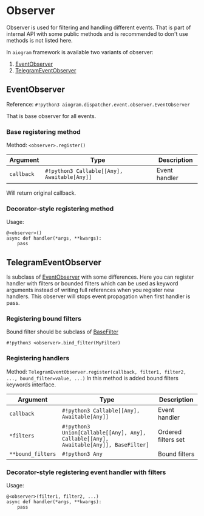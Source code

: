 # Observer

Observer is used for filtering and handling different events. That is part of internal API with some public methods and is recommended to don't use methods is not listed here.

In `aiogram` framework is available two variants of observer:

1. [EventObserver](#eventobserver) 
1. [TelegramEventObserver](#telegrameventobserver)


## EventObserver
Reference: `#!python3 aiogram.dispatcher.event.observer.EventObserver`

That is base observer for all events.

### Base registering method
Method: `<observer>.register()`

| Argument | Type | Description |
| --- | --- | --- |
| `callback` | `#!python3 Callable[[Any], Awaitable[Any]]` | Event handler |

Will return original callback.


### Decorator-style registering method

Usage:
```python3
@<observer>()
async def handler(*args, **kwargs):
    pass
```

## TelegramEventObserver
Is subclass of [EventObserver](#eventobserver) with some differences.
Here you can register handler with filters or bounded filters which can be used as keyword arguments instead of writing full references when you register new handlers.
This observer will stops event propagation when first handler is pass.

### Registering bound filters

Bound filter should be subclass of [BaseFilter](filters/index.md)

`#!python3 <observer>.bind_filter(MyFilter)`

### Registering handlers
Method: `TelegramEventObserver.register(callback, filter1, filter2, ..., bound_filter=value, ...)`
In this method is added bound filters keywords interface.

| Argument | Type | Description |
| --- | --- | --- |
| `callback` | `#!python3 Callable[[Any], Awaitable[Any]]` | Event handler |
| `*filters` | `#!python3 Union[Callable[[Any], Any], Callable[[Any], Awaitable[Any]], BaseFilter]` | Ordered filters set |
| `**bound_filters` | `#!python3 Any` | Bound filters |


### Decorator-style registering event handler with filters

Usage:
```python3
@<observer>(filter1, filter2, ...)
async def handler(*args, **kwargs):
    pass
```
